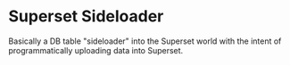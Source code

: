 # Superset Sideloader

Basically a DB table "sideloader" into the Superset world with the intent of programmatically uploading data into Superset.